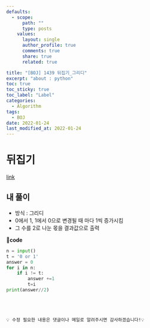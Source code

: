 ```yaml
---
defaults:
  - scope:
      path: ""
      type: posts
    values:
      layout: single
      author_profile: true
      comments: true
      share: true
      related: true

title: "[BOJ] 1439 뒤집기_그리디"
excerpt: "about : python"
toc: true
toc_sticky: true
toc_label: "Label"
categories:
  - Algorithm
tags:
  - BOJ
date: 2022-01-24
last_modified_at: 2022-01-24
---
```


# 뒤집기

[link](https://www.acmicpc.net/problem/1439)

## 내 풀이

- 방식 : 그리디
- 0에서 1, 1에서 0으로 변경될 때 마다 1씩 증가시킴
- 그 수를 2로 나눈 몫을 결과값으로 출력


**📰code**
```python
n = input()
t = '0 or 1'
answer = 0
for i in n:
    if i != t:
        answer +=1
        t=i
print(answer//2)
```
<br><br>

```
💡 수정 필요한 내용은 댓글이나 메일로 알려주시면 감사하겠습니다!💡 
```
